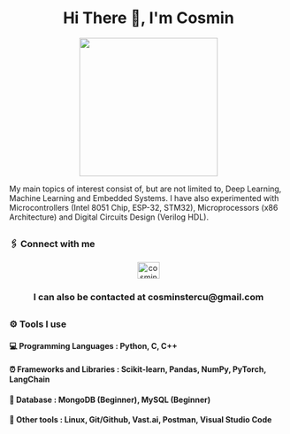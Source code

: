 ## <h1 align="center">Hi There 👋, I'm Cosmin</h1>

<div id="header" align="center">
  <img src="https://i.giphy.com/media/v1.Y2lkPTc5MGI3NjExdXI2M2xyeDFjbm9hNWE2OXk5NDRjNDIxZ2k0cXY2aHNwZTUwOXhqbyZlcD12MV9pbnRlcm5hbF9naWZfYnlfaWQmY3Q9Zw/xUA7b9liBqdyytPaIU/giphy.gif" width="250"/>
</div>

My main topics of interest consist of, but are not limited to, Deep Learning, Machine Learning and Embedded Systems. I have also experimented with Microcontrollers (Intel 8051 Chip, ESP-32, STM32), Microprocessors (x86 Architecture) and Digital Circuits Design (Verilog HDL).

## <h3 align="left">🖇️ Connect with me</h3>
<p align="center">
<a href="https://linkedin.com/in/cosmin-stercu-097b05128" target="blank"><img align="center" src="https://raw.githubusercontent.com/rahuldkjain/github-profile-readme-generator/master/src/images/icons/Social/linked-in-alt.svg" alt="cosmin stercu" height="30" width="40" /></a>
</p>

<h3 align="center">I can also be contacted at cosminstercu@gmail.com</h3>

## <h3 align="left">⚙️ Tools I use</h3>

<h4 align="left">💻 Programming Languages : Python, C, C++</h3>
<h4 align="left">⏰ Frameworks and Libraries : Scikit-learn, Pandas, NumPy, PyTorch, LangChain</h3>
<h4 align="left">💾 Database : MongoDB (Beginner), MySQL (Beginner)</h3>
<h4 align="left">🧰 Other tools : Linux, Git/Github, Vast.ai, Postman, Visual Studio Code</h3>








